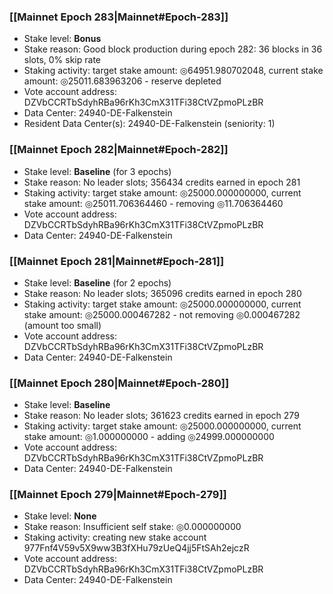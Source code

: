 ### [[Mainnet Epoch 283|Mainnet#Epoch-283]]
* Stake level: **Bonus**
* Stake reason: Good block production during epoch 282: 36 blocks in 36 slots, 0% skip rate
* Staking activity: target stake amount: ◎64951.980702048, current stake amount: ◎25011.683963206 - reserve depleted
* Vote account address: DZVbCCRTbSdyhRBa96rKh3CmX31TFi38CtVZpmoPLzBR
* Data Center: 24940-DE-Falkenstein
* Resident Data Center(s): 24940-DE-Falkenstein (seniority: 1)
### [[Mainnet Epoch 282|Mainnet#Epoch-282]]
* Stake level: **Baseline** (for 3 epochs)
* Stake reason: No leader slots; 356434 credits earned in epoch 281
* Staking activity: target stake amount: ◎25000.000000000, current stake amount: ◎25011.706364460 - removing ◎11.706364460
* Vote account address: DZVbCCRTbSdyhRBa96rKh3CmX31TFi38CtVZpmoPLzBR
* Data Center: 24940-DE-Falkenstein
### [[Mainnet Epoch 281|Mainnet#Epoch-281]]
* Stake level: **Baseline** (for 2 epochs)
* Stake reason: No leader slots; 365096 credits earned in epoch 280
* Staking activity: target stake amount: ◎25000.000000000, current stake amount: ◎25000.000467282 - not removing ◎0.000467282 (amount too small)
* Vote account address: DZVbCCRTbSdyhRBa96rKh3CmX31TFi38CtVZpmoPLzBR
* Data Center: 24940-DE-Falkenstein
### [[Mainnet Epoch 280|Mainnet#Epoch-280]]
* Stake level: **Baseline**
* Stake reason: No leader slots; 361623 credits earned in epoch 279
* Staking activity: target stake amount: ◎25000.000000000, current stake amount: ◎1.000000000 - adding ◎24999.000000000
* Vote account address: DZVbCCRTbSdyhRBa96rKh3CmX31TFi38CtVZpmoPLzBR
* Data Center: 24940-DE-Falkenstein
### [[Mainnet Epoch 279|Mainnet#Epoch-279]]
* Stake level: **None**
* Stake reason: Insufficient self stake: ◎0.000000000
* Staking activity: creating new stake account 977Fnf4V59v5X9ww3B3fXHu79zUeQ4jj5FtSAh2ejczR
* Vote account address: DZVbCCRTbSdyhRBa96rKh3CmX31TFi38CtVZpmoPLzBR
* Data Center: 24940-DE-Falkenstein